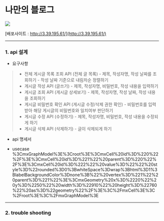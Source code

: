 # 나만의 블로그


![](https://velog.velcdn.com/images/lries7897/post/3dd4e309-1b2f-405a-a67f-0f72e69ba4c3/image.png)

[배포사이트 : http://3.39.195.61/](http://3.39.195.61/)

***

### 1. api 설계

* 요구사항 
> - 전체 게시글 목록 조회 API (전체 글 목록)
    - 제목, 작성자명, 작성 날짜를 조회하기
    - 작성 날짜 기준으로 내림차순 정렬하기    
>- 게시글 작성 API (글쓰기)
    - 제목, 작성자명, 비밀번호, 작성 내용을 입력하기    
>- 게시글 조회 API (게시글 상세보기)
    - 제목, 작성자명, 작성 날짜, 작성 내용을 조회하기     
>- 게시글 비밀번호 확인 API (게시글 수정/삭제 권한 확인)
    - 비밀번호를 입력 받아 해당 게시글의 비밀번호와 일치여부 판단하기    
>- 게시글 수정 API (수정하기)
    - 제목, 작성자명, 비밀번호, 작성 내용을 수정되게 하기   
>- 게시글 삭제 API (삭제하기)
    - 글이 삭제되게 하기

* api 명세서

* usecase
%3CmxGraphModel%3E%3Croot%3E%3CmxCell%20id%3D%220%22%2F%3E%3CmxCell%20id%3D%221%22%20parent%3D%220%22%2F%3E%3CmxCell%20id%3D%222%22%20value%3D%22%22%20style%3D%22rounded%3D0%3BwhiteSpace%3Dwrap%3Bhtml%3D1%3BlabelBackgroundColor%3Dnone%3B%22%20vertex%3D%221%22%20parent%3D%221%22%3E%3CmxGeometry%20x%3D%2220%22%20y%3D%2250%22%20width%3D%22910%22%20height%3D%22760%22%20as%3D%22geometry%22%2F%3E%3C%2FmxCell%3E%3C%2Froot%3E%3C%2FmxGraphModel%3E

***

### 2. trouble shooting
